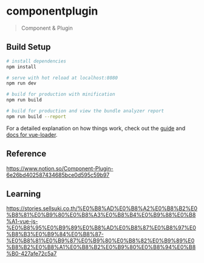 # componentplugin

> Component & Plugin

## Build Setup

``` bash
# install dependencies
npm install

# serve with hot reload at localhost:8080
npm run dev

# build for production with minification
npm run build

# build for production and view the bundle analyzer report
npm run build --report
```

For a detailed explanation on how things work, check out the [guide](http://vuejs-templates.github.io/webpack/) and [docs for vue-loader](http://vuejs.github.io/vue-loader).


## Reference 
https://www.notion.so/Component-Plugin-6e26bd402587434685bce0d595c59b97

## Learning
https://stories.sellsuki.co.th/%E0%B8%AD%E0%B8%A2%E0%B8%B2%E0%B8%81%E0%B9%80%E0%B8%A3%E0%B8%B4%E0%B9%88%E0%B8%A1-vue-js-%E0%B8%95%E0%B9%89%E0%B8%AD%E0%B8%87%E0%B8%97%E0%B8%B3%E0%B9%84%E0%B8%87-%E0%B8%81%E0%B9%87%E0%B9%80%E0%B8%82%E0%B9%89%E0%B8%B2%E0%B8%A1%E0%B8%B2%E0%B9%80%E0%B8%94%E0%B8%B0-427afe72c5a7
